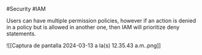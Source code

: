 #Security #IAM 

Users can have multiple permission policies, however if an action is denied in a policy but is allowed in another one, then IAM will prioritize deny statements.

![[Captura de pantalla 2024-03-13 a la(s) 12.35.43 a.m..png]]
